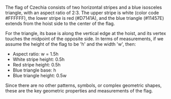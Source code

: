 The flag of Czechia consists of two horizontal stripes and a blue isosceles triangle, with an aspect ratio of 2:3. The upper stripe is white (color code #FFFFFF), the lower stripe is red (#D7141A), and the blue triangle (#11457E) extends from the hoist side to the center of the flag.

For the triangle, its base is along the vertical edge at the hoist, and its vertex touches the midpoint of the opposite side. In terms of measurements, if we assume the height of the flag to be 'h' and the width 'w', then:

- Aspect ratio: w = 1.5h
- White stripe height: 0.5h
- Red stripe height: 0.5h
- Blue triangle base: h
- Blue triangle height: 0.5w

Since there are no other patterns, symbols, or complex geometric shapes, these are the key geometric properties and measurements of the flag.